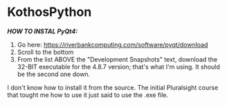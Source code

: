 # KothosPython

***HOW TO INSTAL PyQt4:***

1. Go here: https://riverbankcomputing.com/software/pyqt/download
2. Scroll to the bottom
2. From the list ABOVE the "Development Snapshots" text, download the 32-BIT executable for the 4.8.7 version; that's what I'm using.  It should be the second one down.

I don't know how to install it from the source.  The initial Pluralsight course that tought me how to use it just said to use the .exe file.
